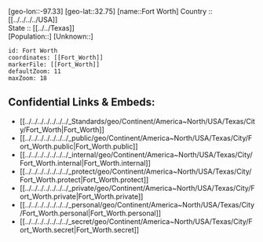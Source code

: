 ﻿---
location: [32.75,-97.33] 
mapzoom: [7,12] 
mapmarker: city 
type: City
tags:
- geo/City


SpocWebEntityId: 30220
isDeleted: false
confidential: public

---
[geo-lon::-97.33] 
[geo-lat::32.75] 
[name::Fort Worth] 
Country :: [[../../../../USA]]  
State :: [[../../Texas]]  
[Population::] 
[Unknown::] 


```leaflet
id: Fort Worth
coordinates: [[Fort_Worth]] 
markerFile: [[Fort_Worth]] 
defaultZoom: 11 
maxZoom: 18
```


## Confidential Links & Embeds: 
- [[../../../../../../../_Standards/geo/Continent/America~North/USA/Texas/City/Fort_Worth|Fort_Worth]] 
- [[../../../../../../../_public/geo/Continent/America~North/USA/Texas/City/Fort_Worth.public|Fort_Worth.public]] 
- [[../../../../../../../_internal/geo/Continent/America~North/USA/Texas/City/Fort_Worth.internal|Fort_Worth.internal]] 
- [[../../../../../../../_protect/geo/Continent/America~North/USA/Texas/City/Fort_Worth.protect|Fort_Worth.protect]] 
- [[../../../../../../../_private/geo/Continent/America~North/USA/Texas/City/Fort_Worth.private|Fort_Worth.private]] 
- [[../../../../../../../_personal/geo/Continent/America~North/USA/Texas/City/Fort_Worth.personal|Fort_Worth.personal]] 
- [[../../../../../../../_secret/geo/Continent/America~North/USA/Texas/City/Fort_Worth.secret|Fort_Worth.secret]] 
